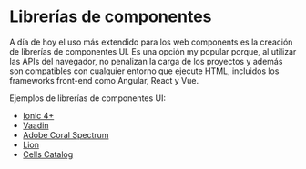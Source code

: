 # Librerías de componentes

A día de hoy el uso más extendido para los web components es la creación de librerías de componentes UI. Es una opción my popular porque, al utilizar las APIs del navegador, no penalizan la carga de los proyectos y además son compatibles con cualquier entorno que ejecute HTML, incluidos los frameworks front-end como Angular, React y Vue.

Ejemplos de librerías de componentes UI:

* [Ionic 4+](https://ionicframework.com/docs/components)
* [Vaadin](https://vaadin.com/components)
* [Adobe Coral Spectrum](https://github.com/adobe/coral-spectrum)
* [Lion](https://github.com/ing-bank/lion)
* [Cells Catalog](https://bbva-files.s3.amazonaws.com/cells/bbva-catalog/index.html#/?v=1.7.0)